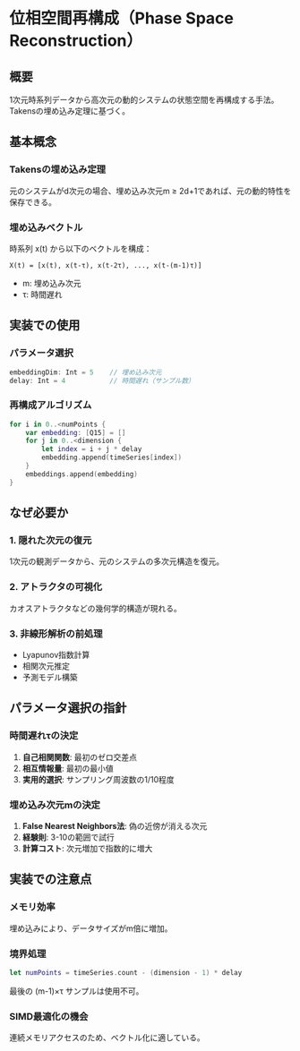 # 位相空間再構成（Phase Space Reconstruction）

## 概要
1次元時系列データから高次元の動的システムの状態空間を再構成する手法。Takensの埋め込み定理に基づく。

## 基本概念

### Takensの埋め込み定理
元のシステムがd次元の場合、埋め込み次元m ≥ 2d+1であれば、元の動的特性を保存できる。

### 埋め込みベクトル
時系列 x(t) から以下のベクトルを構成：
```
X(t) = [x(t), x(t-τ), x(t-2τ), ..., x(t-(m-1)τ)]
```
- m: 埋め込み次元
- τ: 時間遅れ

## 実装での使用

### パラメータ選択
```swift
embeddingDim: Int = 5    // 埋め込み次元
delay: Int = 4           // 時間遅れ（サンプル数）
```

### 再構成アルゴリズム
```swift
for i in 0..<numPoints {
    var embedding: [Q15] = []
    for j in 0..<dimension {
        let index = i + j * delay
        embedding.append(timeSeries[index])
    }
    embeddings.append(embedding)
}
```

## なぜ必要か

### 1. 隠れた次元の復元
1次元の観測データから、元のシステムの多次元構造を復元。

### 2. アトラクタの可視化
カオスアトラクタなどの幾何学的構造が現れる。

### 3. 非線形解析の前処理
- Lyapunov指数計算
- 相関次元推定
- 予測モデル構築

## パラメータ選択の指針

### 時間遅れτの決定
1. **自己相関関数**: 最初のゼロ交差点
2. **相互情報量**: 最初の最小値
3. **実用的選択**: サンプリング周波数の1/10程度

### 埋め込み次元mの決定
1. **False Nearest Neighbors法**: 偽の近傍が消える次元
2. **経験則**: 3-10の範囲で試行
3. **計算コスト**: 次元増加で指数的に増大

## 実装での注意点

### メモリ効率
埋め込みにより、データサイズがm倍に増加。

### 境界処理
```swift
let numPoints = timeSeries.count - (dimension - 1) * delay
```
最後の (m-1)×τ サンプルは使用不可。

### SIMD最適化の機会
連続メモリアクセスのため、ベクトル化に適している。